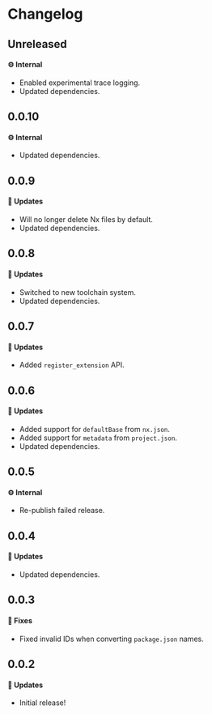 # Changelog

## Unreleased

#### ⚙️ Internal

- Enabled experimental trace logging.
- Updated dependencies.

## 0.0.10

#### ⚙️ Internal

- Updated dependencies.

## 0.0.9

#### 🚀 Updates

- Will no longer delete Nx files by default.
- Updated dependencies.

## 0.0.8

#### 🚀 Updates

- Switched to new toolchain system.
- Updated dependencies.

## 0.0.7

#### 🚀 Updates

- Added `register_extension` API.

## 0.0.6

#### 🚀 Updates

- Added support for `defaultBase` from `nx.json`.
- Added support for `metadata` from `project.json`.
- Updated dependencies.

## 0.0.5

#### ⚙️ Internal

- Re-publish failed release.

## 0.0.4

#### 🚀 Updates

- Updated dependencies.

## 0.0.3

#### 🐞 Fixes

- Fixed invalid IDs when converting `package.json` names.

## 0.0.2

#### 🚀 Updates

- Initial release!
